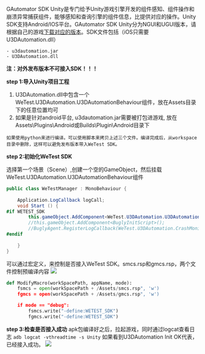 GAutomator SDK Unity是专门给予Unity游戏引擎开发的组件感知、组件操作和崩溃异常捕获组件，能够感知和查询引擎的组件信息，比提供对应的操作。Unity SDK支持Android/IOS平台。GAutomator SDK Unity分为NGUI和UGUI版本，请根据自己的游戏[下载对应的版本](../UnitySDK/compiled)。SDK文件包括（iOS只需要U3DAutomation.dll）

```
- u3dautomation.jar
- U3DAutomation.dll
```

**注：对外发布版本不可接入SDK！！！**

**step 1:导入Unity项目工程**

1. U3DAutomation.dll中包含一个WeTest.U3DAutomation.U3DAutomationBehaviour组件，放在Assets目录下的任意位置均可
2. 如果是针对android平台, u3dautomation.jar需要被打包进游戏, 放在Assets\Plugins\Android或Builds\Plugin\Android目录下

`
如果使用python来进行编译。可以使用脚本来拷贝上述三个文件。编译完成后，从workspace目录中删除，这样可以避免发布版本带入WeTest SDK。
`

**step 2:初始化WeTest SDK**

选择第一个场景（Scene）,创建一个空的GameObject，然后挂载WeTest.U3DAutomation.U3DAutomationBehaviour组件

```C#
public class WeTestManager : MonoBehaviour {
	
    Application.LogCallback logCall;
	void Start () {
#if WETEST_SDK
        this.gameObject.AddComponent<WeTest.U3DAutomation.U3DAutomationBehaviour>();
        //this.gameObject.AddComponent<BuglyInitScript>();
        //BuglyAgent.RegisterLogCallback(WeTest.U3DAutomation.CrashMonitor._OnLogCallbackHandler);
#endif
        
    }
}
```
	
可以通过宏定义，来控制是否接入WeTest SDK。smcs.rsp和gmcs.rsp，两个文件控制预编译内容
![](image/smcp.png)

```python
def ModifyMacro(workSpacePath, appName, mode):
    fsmcs = open(workSpacePath + /Assets/smcs.rsp", 'w')
    fgmcs = open(workSpacePath + /Assets/gmcs.rsp", 'w')

    if mode == "debug":
        fsmcs.write("-define:WETEST_SDK")
        fgmcs.write("-define:WETEST_SDK")

```

**step 3:检查是否接入成功**
apk包编译好之后，拉起游戏，同时通过logcat查看日志
`adb logcat -vthreadtime -s Unity`
如果看到U3DAutomation Init OK代表，已经接入成功。
![](image/log_info.png)


